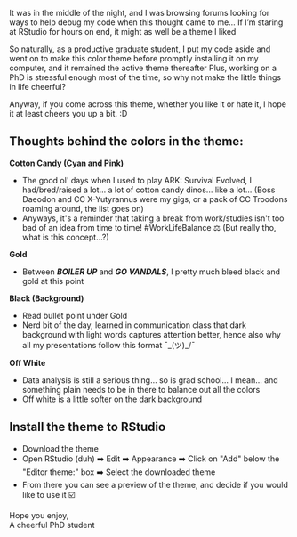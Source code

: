 It was in the middle of the night, and I was browsing forums looking for ways to help debug my code when this thought came to me… If I’m staring at RStudio for hours on end, it might as well be a theme I liked 

So naturally, as a productive graduate student, I put my code aside and went on to make this color theme before promptly installing it on my computer, and it remained the active theme thereafter
Plus, working on a PhD is stressful enough most of the time, so why not make the little things in life cheerful?

Anyway, if you come across this theme, whether you like it or hate it, I hope it at least cheers you up a bit. :D

## Thoughts behind the colors in the theme: 
**Cotton Candy (Cyan and Pink)**
  - The good ol' days when I used to play ARK: Survival Evolved, I had/bred/raised a lot... a lot of cotton candy dinos... like a lot... (Boss Daeodon and CC X-Yutyrannus were my gigs, or a pack of CC Troodons roaming around, the list goes on)
  - Anyways, it's a reminder that taking a break from work/studies isn't too bad of an idea from time to time! #WorkLifeBalance ⚖️ (But really tho, what is this concept...?)

**Gold**
  - Between **_BOILER UP_** and **_GO VANDALS_**, I pretty much bleed black and gold at this point

**Black (Background)**
  - Read bullet point under Gold
  - Nerd bit of the day, learned in communication class that dark background with light words captures attention better, hence also why all my presentations follow this format ¯\_(ツ)_/¯

**Off White**
  - Data analysis is still a serious thing... so is grad school... I mean... and something plain needs to be in there to balance out all the colors
  - Off white is a little softer on the dark background

## Install the theme to RStudio
- Download the theme
- Open RStudio (duh) ➡️ Edit ➡️ Appearance ➡️ Click on "Add" below the "Editor theme:" box ➡️ Select the downloaded theme
- From there you can see a preview of the theme, and decide if you would like to use it ☑️

Hope you enjoy, \
A cheerful PhD student
